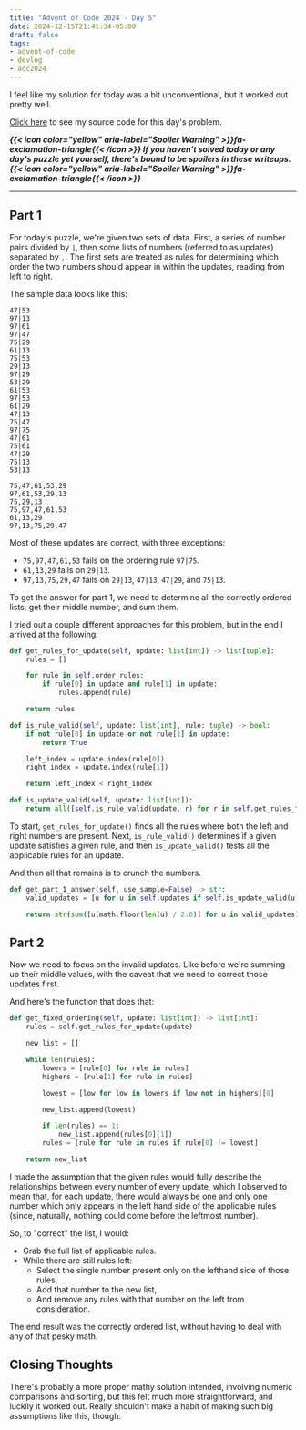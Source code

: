 ```yaml
---
title: "Advent of Code 2024 - Day 5"
date: 2024-12-15T21:41:34-05:00
draft: false
tags:
- advent-of-code
- devlog
- aoc2024
---
```


I feel like my solution for today was a bit unconventional, but it worked out pretty well.

[Click here](https://github.com/Ratheronfire/advent-of-code/blob/master/year_2024/day-5.py) to see my source code for this day's problem.

***{{< icon color="yellow" aria-label="Spoiler Warning" >}}fa-exclamation-triangle{{< /icon >}} If you haven't solved today or any day's puzzle yet yourself, there's bound to be spoilers in these writeups. {{< icon color="yellow" aria-label="Spoiler Warning" >}}fa-exclamation-triangle{{< /icon >}}***

---

## Part 1

For today's puzzle, we're given two sets of data. First, a series of number pairs divided by ``|``, then some lists of numbers (referred to as updates) separated by ``,``. The first sets are treated as rules for determining which order the two numbers should appear in within the updates, reading from left to right.

The sample data looks like this:

```
47|53
97|13
97|61
97|47
75|29
61|13
75|53
29|13
97|29
53|29
61|53
97|53
61|29
47|13
75|47
97|75
47|61
75|61
47|29
75|13
53|13

75,47,61,53,29
97,61,53,29,13
75,29,13
75,97,47,61,53
61,13,29
97,13,75,29,47
```

Most of these updates are correct, with three exceptions:

* ``75,97,47,61,53`` fails on the ordering rule ``97|75``.
* ``61,13,29`` fails on ``29|13``.
* ``97,13,75,29,47`` fails on ``29|13``, ``47|13``, ``47|29``, and ``75|13``.

To get the answer for part 1, we need to determine all the correctly ordered lists, get their middle number, and sum them.

I tried out a couple different approaches for this problem, but in the end I arrived at the following:

```python
def get_rules_for_update(self, update: list[int]) -> list[tuple]:
    rules = []

    for rule in self.order_rules:
        if rule[0] in update and rule[1] in update:
            rules.append(rule)

    return rules

def is_rule_valid(self, update: list[int], rule: tuple) -> bool:
    if not rule[0] in update or not rule[1] in update:
        return True

    left_index = update.index(rule[0])
    right_index = update.index(rule[1])

    return left_index < right_index

def is_update_valid(self, update: list[int]):
    return all([self.is_rule_valid(update, r) for r in self.get_rules_for_update(update)])     
```

To start, ``get_rules_for_update()`` finds all the rules where both the left and right numbers are present. Next, ``is_rule_valid()`` determines if a given update satisfies a given rule, and then ``is_update_valid()`` tests all the applicable rules for an update.

And then all that remains is to crunch the numbers.

```python
def get_part_1_answer(self, use_sample=False) -> str:
    valid_updates = [u for u in self.updates if self.is_update_valid(u)]

    return str(sum([u[math.floor(len(u) / 2.0)] for u in valid_updates]))
```

## Part 2

Now we need to focus on the invalid updates. Like before we're summing up their middle values, with the caveat that we need to correct those updates first.

And here's the function that does that:

```python
def get_fixed_ordering(self, update: list[int]) -> list[int]:
    rules = self.get_rules_for_update(update)

    new_list = []

    while len(rules):
        lowers = [rule[0] for rule in rules]
        highers = [rule[1] for rule in rules]

        lowest = [low for low in lowers if low not in highers][0]

        new_list.append(lowest)

        if len(rules) == 1:
            new_list.append(rules[0][1])
        rules = [rule for rule in rules if rule[0] != lowest]

    return new_list
```

I made the assumption that the given rules would fully describe the relationships between every number of every update, which I observed to mean that, for each update, there would always be one and only one number which only appears in the left hand side of the applicable rules (since, naturally, nothing could come before the leftmost number).

So, to "correct" the list, I would:
* Grab the full list of applicable rules.
* While there are still rules left:
  * Select the single number present only on the lefthand side of those rules,
  * Add that number to the new list,
  * And remove any rules with that number on the left from consideration.

The end result was the correctly ordered list, without having to deal with any of that pesky math.

## Closing Thoughts

There's probably a more proper mathy solution intended, involving numeric comparisons and sorting, but this felt much more straightforward, and luckily it worked out. Really shouldn't make a habit of making such big assumptions like this, though.